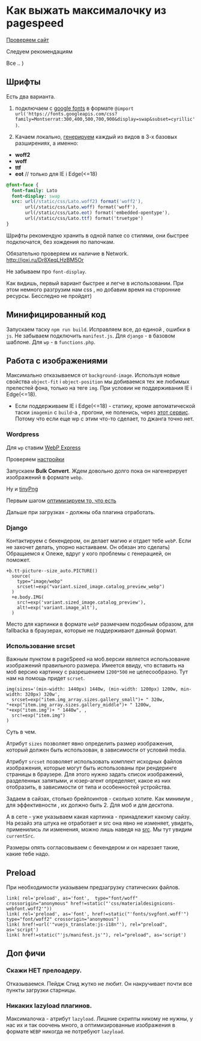 # Как выжать максималочку из pagespeed

[Проверяем сайт](https://developers.google.com/speed/pagespeed/insights/)

Следуем рекомендациям 

Все .. ) 
## Шрифты 

Есть два варианта.

1. подключаем с [google fonts](https://fonts.google.com/) в формате `@import url('https://fonts.googleapis.com/css?family=Montserrat:300,400,500,700,900&display=swap&subset=cyrillic')`. 

2. Качаем локально, [генерируем](https://transfonter.org/) каждый из видов в 3-х базовых разширениях, а именно: 
  - **woff2**
  - **woff**
  - **ttf**
  - **eot** // только для IE i Edge(<=18)
```sass
@font-face {
  font-family: Lato
  font-display: swap
  src: url(/static/css/Lato.woff2) format('woff2'),
       url(/static/css/Lato.woff) format('woff'),
       url(/static/css/Lato.eot) format('embedded-opentype'),
       url(/static/css/Lato.ttf) format('truetype')
}
```
Шрифты рекомендую хранить в одной папке со стилями, они быстрее подключатся, без хождения по папочкам.

Обязательно проверяем их наличие в Network.
http://joxi.ru/Dr8XeqLHzBM5Or

Не забываем про `font-display`.

Как видишь, первый вариант быстрее и легче в использовании. При этом немного разгрузим нам css , но добавим время на сторонние ресурсы. Бесследно не пройдет)

## Минифицированный код

Запускаем таску `npm run build`. Исправляем все, до единой , ошибки в `js`. Не забываем подключить `manifest.js`. Для `django` - в базовом шаблоне. Для `wp` - в `functions.php`. 

## Работа с изображениями

Максимально отказываемся от `background-image`. Используя новые свойства `object-fit` i `object-position` мы добиваемся тех же любимых прелестей фона, только на теге `img`. При условии не поддерживания IE i Edge(<=18).

* Если поддерживаем IE i Edge(<=18) - статику, кроме автоматической таски `imagemin` с `build`-а  , прогони, не поленись, через [этот сервис](https://www.iloveimg.com/compress-image). Потому что если еще wp с этим что-то сделает, то джанга точно нет.

### Wordpress
Для `wp` ставим [WebP Express](https://wordpress.org/plugins/webp-express/)

Проверяем [настройки](http://joxi.ru/nAy03yjHjJa1N2)

Запускаем **Bulk Convert**. Ждем довольно долго пока он нагенерирует изображений в формате `webp`.

Ну и [tinyPng](https://wordpress.org/plugins/tiny-compress-images/)

Первым шагом [оптимизируем то, что есть](http://joxi.ru/n2YQ7w4sZN7q02)

Дальше при загрузках - должны оба плагина отработать.

### Django

Контактируем с бекендером, он делает магию и отдает тебе `webP`. Если не захочет делать, упорно настаиваем. Он обязан это сделать) Обращаемся к Олеже, вдруг у кого проблемы с генерацией, он поможет.

```pug
+b.tt-picture--size_auto.PICTURE()
  source(
    type="image/webp"
    srcset!=exp("variant.sized_image.catalog_preview_webp")
  )
  +e.body.IMG(
    src!=exp('variant.sized_image.catalog_preview'),
    alt!=exp('variant.image_alt'),
  )
```

Место для картинки в формате `webP` размечаем подобным образом, для fallbackа в браузерах, которые не поддерживают данный формат.

### Использование srcset

Важным пунктом в pageSpeed на моб.версии является использование изображений правильного размера. Имеется ввиду, что вставить на моб версию картинку с разрешением `1200*500` не целесообразно. Тут нам на помощь придет `scrset`.

```pug
img(sizes='(min-width: 1440px) 1440w, (min-width: 1200px) 1200w, min-width: 320px) 320w',
  srcset=exp("item.img_array.sizes.gallery_small")+ " 320w, "+exp("item.img_array.sizes.gallery_middle")+ " 1200w, "+exp("item.img")+ " 1440w", ,
  src!=exp("item.img")
)
```
Суть в чем.

Атрибут `sizes` позволяет явно определить размер изображения, который должен быть использован, в зависимости от условий media.

Атрибут `srcset` позволяет использовать комплект исходных файлов изображения, которые могут быть использованы при рендеринге страницы в браузере. Для этого нужно задать список изображений, разделенных запятыми, и юзер-агент определяет, какое из них отобразить, в зависимости от типа и особенностей устройства.

Задаем в сайзах, столько брейпоинтов - сколько хотите. Как минимум , для эффективности , их должно быть 2. Для моб и для десктопа.

А в сете - уже указываем какая картинка - принадлежит какому сайзу. На резайз  эта штука не отработает и src она явно не изменяет, увидеть, применились ли изменения, можно лишь наведя на [src](http://joxi.ru/Grqb6RNCkLzo9m). Мы тут увидим `currentSrc`.


Размеры опять согласовываем с бекендером и он нарезает такие, какие тебе надо. 

## Preload

При необходимости указываем предзагрузку статических файлов.

```pug
link( rel='preload', as='font',  type="font/woff" crossorigin="anonymous" href!=static("'css/materialdesignicons-webfont.woff2'"))
link( rel='preload', as='font', href!=static("'fonts/svgfont.woff'")  type="font/woff2" crossorigin="anonymous")
link( href!=url('"vuejs_translate:js-i18n"'), rel="preload", as='script')
link( href!=static("'js/manifest.js'"), rel="preload", as='script')
```

## Доп фичи

### Скажи НЕТ прелоадеру.

Отказываемся. Пейдж Спид жутко не любит. Он накручивает почти все пункты загрузки старницы.

### Никаких lazyload плагинов.
Максималочка - атрибут `lazyload`. Лишние скрипты никому не нужны, у нас их и так ооочень много, а оптимизированные изображения в формате `WEBP` никогда не потребуют `lazyload`.

